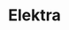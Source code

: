 ---
title: Elektra
name: elektra
description: TODO
image: placeholder.png
live-preview: false
priority: 40
---